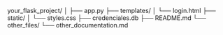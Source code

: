your_flask_project/
│
├── app.py
├── templates/
│   └── login.html
├── static/
│   └── styles.css
├── credenciales.db
├── README.md
└── other_files/
    └── other_documentation.md
